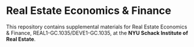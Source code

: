# Real Estate Economics & Finance
This repository contains supplemental materials for Real Estate Economics & Finance, REAL1-GC.1035/DEVE1-GC.1035, at the **NYU Schack Institute of Real Estate**.
